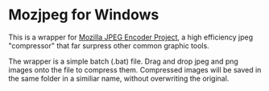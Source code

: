 # Mozjpeg for Windows #

This is a wrapper for [Mozilla JPEG Encoder Project](https://github.com/mozilla/mozjpeg),
a high efficiency jpeg "compressor" that far surpress other common graphic tools.

The wrapper is a simple batch (.bat) file.
Drag and drop jpeg and png images onto the file to compress them.
Compressed images will be saved in the same folder in a similiar name, without overwriting the original.